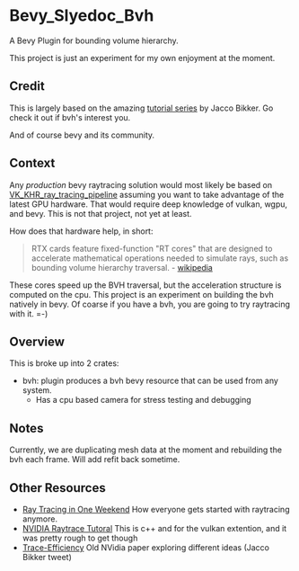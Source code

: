 # Bevy_Slyedoc_Bvh

A Bevy Plugin for bounding volume hierarchy.

This project is just an experiment for my own enjoyment at the moment.

## Credit

This is largely based on the amazing [tutorial series](https://jacco.ompf2.com/2022/04/13/how-to-build-a-bvh-part-1-basics/) by Jacco Bikker.  Go check it out if bvh's interest you.

And of course bevy and its community.

## Context

Any *production* bevy raytracing solution would most likely be based on [VK_KHR_ray_tracing_pipeline](https://www.khronos.org/registry/vulkan/specs/1.3-extensions/man/html/VK_KHR_ray_tracing_pipeline.html) assuming you want to take advantage of the latest GPU hardware.  That would require deep knowledge of vulkan, wgpu, and bevy.  This is not that project, not yet at least.

How does that hardware help, in short:

> RTX cards feature fixed-function "RT cores" that are designed to accelerate mathematical operations needed to simulate rays, such as bounding volume hierarchy traversal.  - [wikipedia](https://en.wikipedia.org/wiki/Nvidia_RTX#Ray_tracing)

These cores speed up the BVH traversal, but the acceleration structure is computed on the cpu.  This project is an experiment on building the bvh natively in bevy.  Of coarse if you have a bvh, you are going to try raytracing with it. =-)

## Overview

This is broke up into 2 crates:
- bvh: plugin produces a bvh bevy resource that can be used from any system.
  - Has a cpu based camera for stress testing and debugging
  
## Notes

Currently, we are duplicating mesh data at the moment and rebuilding the bvh each frame. Will add refit back sometime.
## Other Resources

- [Ray Tracing in One Weekend](https://raytracing.github.io/) How everyone gets started with raytracing anymore.
- [NVIDIA Raytrace Tutoral](https://developer.nvidia.com/rtx/raytracing/vkray) This is c++ and for the vulkan extention, and it was pretty rough to get though
- [Trace-Efficiency](https://www.nvidia.com/docs/IO/76976/HPG2009-Trace-Efficiency.pdf) Old NVidia paper exploring different ideas (Jacco Bikker tweet)